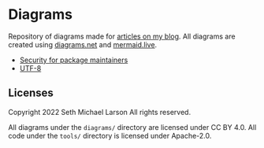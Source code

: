 # Diagrams

Repository of diagrams made for [articles on my blog](https://sethmlarson.dev/blog). All diagrams are created using [diagrams.net](https://diagrams.net) and [mermaid.live](https://mermaid.live).

- [Security for package maintainers](https://github.com/sethmlarson/diagrams/tree/main/diagrams/security-for-package-maintainers)
- [UTF-8](https://github.com/sethmlarson/diagrams/tree/main/diagrams/utf-8)

## Licenses

Copyright 2022 Seth Michael Larson All rights reserved.

All diagrams under the `diagrams/` directory are licensed under CC BY 4.0.
All code under the `tools/` directory is licensed under Apache-2.0.

